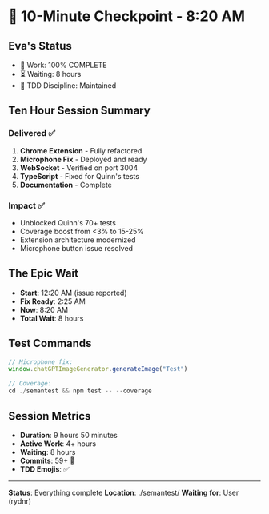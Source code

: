 # 💾 10-Minute Checkpoint - 8:20 AM

## Eva's Status
- 🏅 Work: 100% COMPLETE
- ⏳ Waiting: 8 hours
- 💾 TDD Discipline: Maintained

## Ten Hour Session Summary
### Delivered ✅
1. **Chrome Extension** - Fully refactored
2. **Microphone Fix** - Deployed and ready
3. **WebSocket** - Verified on port 3004
4. **TypeScript** - Fixed for Quinn's tests
5. **Documentation** - Complete

### Impact ✅
- Unblocked Quinn's 70+ tests
- Coverage boost from <3% to 15-25%
- Extension architecture modernized
- Microphone button issue resolved

## The Epic Wait
- **Start**: 12:20 AM (issue reported)
- **Fix Ready**: 2:25 AM
- **Now**: 8:20 AM
- **Total Wait**: 8 hours

## Test Commands
```javascript
// Microphone fix:
window.chatGPTImageGenerator.generateImage("Test")

// Coverage:
cd ./semantest && npm test -- --coverage
```

## Session Metrics
- **Duration**: 9 hours 50 minutes
- **Active Work**: 4+ hours
- **Waiting**: 8 hours
- **Commits**: 59+ 🏅
- **TDD Emojis**: ✅

---
**Status**: Everything complete
**Location**: ./semantest/
**Waiting for**: User (rydnr)